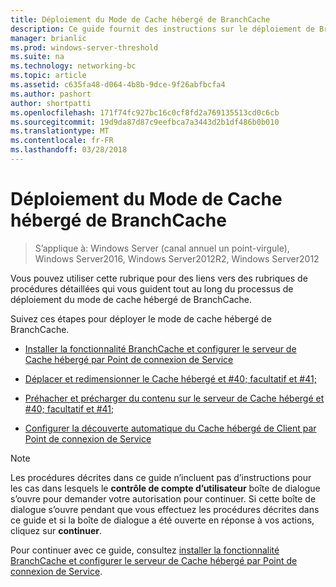 ```yaml
---
title: Déploiement du Mode de Cache hébergé de BranchCache
description: Ce guide fournit des instructions sur le déploiement de BranchCache en mode de cache hébergé sur les ordinateurs exécutant Windows Server2016 et Windows10
manager: brianlic
ms.prod: windows-server-threshold
ms.suite: na
ms.technology: networking-bc
ms.topic: article
ms.assetid: c635fa48-d064-4b8b-9dce-9f26abfbcfa4
ms.author: pashort
author: shortpatti
ms.openlocfilehash: 171f74fc927bc16c0cf8fd2a769135513cd0c6cb
ms.sourcegitcommit: 19d9da87d87c9eefbca7a3443d2b1df486b0b010
ms.translationtype: MT
ms.contentlocale: fr-FR
ms.lasthandoff: 03/28/2018
---
```

# <a name="branchcache-hosted-cache-mode-deployment"></a>Déploiement du Mode de Cache hébergé de BranchCache

>S’applique à: Windows Server (canal annuel un point-virgule), Windows Server2016, Windows Server2012R2, Windows Server2012

Vous pouvez utiliser cette rubrique pour des liens vers des rubriques de procédures détaillées qui vous guident tout au long du processus de déploiement du mode de cache hébergé de BranchCache.

Suivez ces étapes pour déployer le mode de cache hébergé de BranchCache.

- [Installer la fonctionnalité BranchCache et configurer le serveur de Cache hébergé par Point de connexion de Service](5-Bc-Feature-Scp.md)

- [Déplacer et redimensionner le Cache hébergé et #40; facultatif et #41;](6-Bc-Move-Resize-Cache.md)

- [Préhacher et précharger du contenu sur le serveur de Cache hébergé et #40; facultatif et #41;](7-Bc-Prehash-Preload.md)

- [Configurer la découverte automatique du Cache hébergé de Client par Point de connexion de Service](10-Bc-Client-By-Scp.md)

>[!NOTE]
>Les procédures décrites dans ce guide n’incluent pas d’instructions pour les cas dans lesquels le **contrôle de compte d’utilisateur** boîte de dialogue s’ouvre pour demander votre autorisation pour continuer. Si cette boîte de dialogue s’ouvre pendant que vous effectuez les procédures décrites dans ce guide et si la boîte de dialogue a été ouverte en réponse à vos actions, cliquez sur **continuer**.

Pour continuer avec ce guide, consultez [installer la fonctionnalité BranchCache et configurer le serveur de Cache hébergé par Point de connexion de Service](5-Bc-Feature-Scp.md).